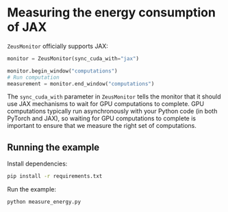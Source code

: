 # Measuring the energy consumption of JAX

`ZeusMonitor` officially supports JAX:

```python
monitor = ZeusMonitor(sync_cuda_with="jax")

monitor.begin_window("computations")
# Run computation
measurement = monitor.end_window("computations")
```

The `sync_cuda_with` parameter in `ZeusMonitor` tells the monitor that it should use JAX mechanisms to wait for GPU computations to complete.
GPU computations typically run asynchronously with your Python code (in both PyTorch and JAX), so waiting for GPU computations to complete is important to ensure that we measure the right set of computations.

## Running the example

Install dependencies:

```sh
pip install -r requirements.txt
```

Run the example:

```sh
python measure_energy.py
```
